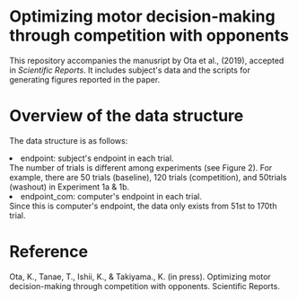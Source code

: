 # Optimizing motor decision-making through competition with opponents

This repository accompanies the manusript by Ota et al., (2019), accepted in <em>Scientific Reports</em>. It includes subject's data and the scripts for generating figures reported in the paper.

# Overview of the data structure
The data structure is as follows:
<li>endpoint: subject's endpoint in each trial. </li> 
The number of trials is different among experiments (see Figure 2). For example, there are 50 trials (baseline), 120 trials (competition), and 50trials (washout) in Experiment 1a & 1b. 

<li>endpoint_com: computer's endpoint in each trial.</li>
Since this is computer's endpoint, the data only exists from 51st to 170th trial. 

# Reference
Ota, K., Tanae, T., Ishii, K., & Takiyama., K. (in press). Optimizing motor decision-making through competition with opponents. Scientific Reports.

